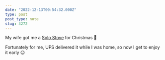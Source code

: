 ```yaml
---
date: "2022-12-13T00:54:32.000Z"
type: post 
post_type: note
slug: 3272
---
```

My wife got me a [Solo Stove](https://www.solostove.com/en-us) for Christmas 🎄 

Fortunately for me, UPS delivered it while I was home, so now I get to enjoy it early 😉

